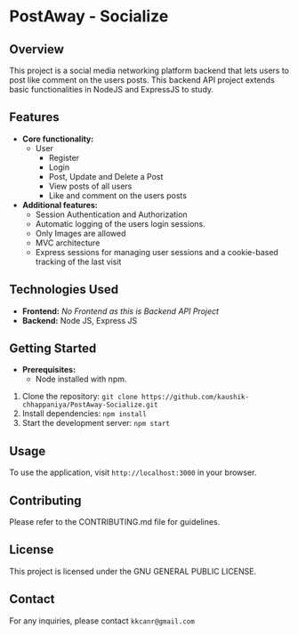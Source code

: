 # PostAway - Socialize

## Overview

This project is a social media networking platform backend that lets users to post like comment on the users posts. This backend API project extends basic functionalities in NodeJS and ExpressJS to study.

## Features
* **Core functionality:** 
  * User
    * Register
    * Login
    * Post, Update and Delete a Post
    * View posts of all users
    * Like and comment on the users posts
* **Additional features:** 
  * Session Authentication and Authorization
  * Automatic logging of the users login sessions.
  * Only Images are allowed
  * MVC architecture 
  * Express sessions for managing user sessions and a cookie-based tracking of the last visit


## Technologies Used
* **Frontend:**  _No Frontend as this is Backend API Project_
* **Backend:** Node JS, Express JS 


## Getting Started
* **Prerequisites:** 
  * Node installed with npm.  
1. Clone the repository: ` git clone https://github.com/kaushik-chhappaniya/PostAway-Socialize.git `
2. Install dependencies: `npm install`
3. Start the development server: `npm start`

## Usage
To use the application, visit ` http://localhost:3000 ` in your browser.

## Contributing
Please refer to the CONTRIBUTING.md file for guidelines.

## License
This project is licensed under the GNU GENERAL PUBLIC LICENSE.

## Contact
For any inquiries, please contact ` kkcanr@gmail.com `
